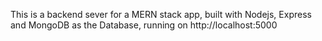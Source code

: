 This is a backend sever for a MERN stack app,
built with Nodejs, Express and MongoDB as the Database, running on http://localhost:5000
